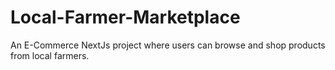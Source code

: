 # Local-Farmer-Marketplace
An E-Commerce NextJs project where users can browse and shop products from local farmers.
